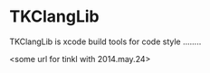 TKClangLib
==========

TKClangLib is  xcode build tools for code style ........

<some url for tinkl with 2014.may.24>
